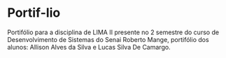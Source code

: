# Portif-lio
Portifólio para a disciplina de LIMA II presente no 2 semestre do curso de Desenvolvimento de Sistemas do Senai Roberto Mange, portifólio dos alunos: Allison Alves da Silva e Lucas Silva De Camargo.
